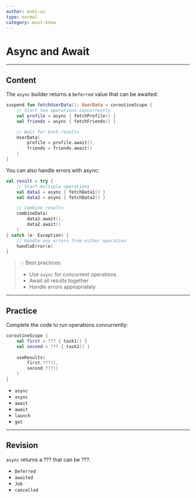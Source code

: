 ```yaml
---
author: enki-ai
type: normal
category: must-know
---
```


# Async and Await

---
## Content

The `async` builder returns a `Deferred` value that can be awaited:

```kotlin
suspend fun fetchUserData(): UserData = coroutineScope {
    // Start two operations concurrently
    val profile = async { fetchProfile() }
    val friends = async { fetchFriends() }

    // Wait for both results
    UserData(
        profile = profile.await(),
        friends = friends.await()
    )
}
```

You can also handle errors with async:

```kotlin
val result = try {
    // Start multiple operations
    val data1 = async { fetchData1() }
    val data2 = async { fetchData2() }

    // Combine results
    combineData(
        data1.await(),
        data2.await()
    )
} catch (e: Exception) {
    // Handle any errors from either operation
    handleError(e)
}
```

> 💡 Best practices:
> - Use `async` for concurrent operations
> - Await all results together
> - Handle errors appropriately
---

## Practice

Complete the code to run operations concurrently:

```kotlin
coroutineScope {
    val first = ??? { task1() }
    val second = ??? { task2() }
    
    useResults(
        first.???(),
        second.???()
    )
}
```

- `async`
- `async`
- `await`
- `await`
- `launch`
- `get`

---

## Revision

`async` returns a ??? that can be ???.

- `Deferred`
- `awaited`
- `Job`
- `cancelled`
